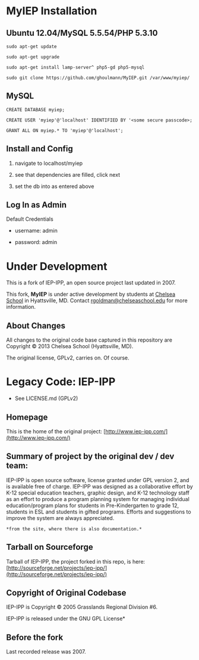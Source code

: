 # MyIEP Installation

## Ubuntu 12.04/MySQL 5.5.54/PHP 5.3.10

`sudo apt-get update`

`sudo apt-get upgrade`

`sudo apt-get install lamp-server^ php5-gd php5-mysql`

`sudo git clone https://github.com/ghoulmann/MyIEP.git /var/www/myiep/`

## MySQL

`CREATE DATABASE myiep;`

`CREATE USER 'myiep'@'localhost' IDENTIFIED BY '<some secure passcode>;`

`GRANT ALL ON myiep.* TO 'myiep'@'localhost';`

## Install and Config

1. navigate to localhost/myiep
  
2. see that dependencies are filled, click next
  
3. set the db into as entered above
  

## Log In as Admin

Default Credentials

- username: admin
  
- password: admin

# Under Development

This is a fork of IEP-IPP, an open source project last updated in 2007.

This fork, **MyIEP** is under active development by students at [Chelsea School](http://chelseaschool.edu) in Hyattsville, MD. Contact rgoldman@chelseaschool.edu for more information.

## About Changes

All changes to the original code base captured in this repository are Copyright  © 2013 Chelsea School (Hyattsville, MD).

The original license, GPLv2, carries on. Of course.

# Legacy Code: IEP-IPP

* See LICENSE.md (GPLv2)

## Homepage

This is the home of the original project: [http://www.iep-ipp.com/](http://www.iep-ipp.com/)
	
## Summary of project by the original dev / dev team:

IEP-IPP is open source software, license granted under GPL version 2, and is available free of charge. IEP-IPP was designed as a collaborative effort by K-12 special education teachers, graphic design, and K-12 technology staff as an effort to produce a program planning system for managing individual education/program plans for students in Pre-Kindergarten to grade 12, students in ESL and students in gifted programs. Efforts and suggestions to improve the system are always appreciated. 	

	*from the site, where there is also documentation.*

## Tarball on Sourceforge

Tarball of IEP-IPP, the project forked in this repo, is here: [http://sourceforge.net/projects/iep-ipp/](http://sourceforge.net/projects/iep-ipp/)

## Copyright of Original Codebase

IEP-IPP is Copyright © 2005 Grasslands Regional Division #6.
	
IEP-IPP is released under the GNU GPL License*

## Before the fork

Last recorded release was 2007. 
